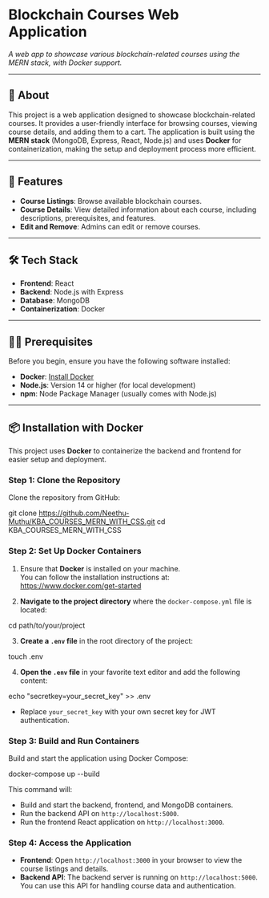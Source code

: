 # Blockchain Courses Web Application  
_A web app to showcase various blockchain-related courses using the MERN stack, with Docker support._

---

## 📖 About
This project is a web application designed to showcase blockchain-related courses. It provides a user-friendly interface for browsing courses, viewing course details, and adding them to a cart. The application is built using the **MERN stack** (MongoDB, Express, React, Node.js) and uses **Docker** for containerization, making the setup and deployment process more efficient.

---

## 🚀 Features
- **Course Listings**: Browse available blockchain courses.
- **Course Details**: View detailed information about each course, including descriptions, prerequisites, and features.
- **Edit and Remove**: Admins can edit or remove courses.

---

## 🛠️ Tech Stack
- **Frontend**: React
- **Backend**: Node.js with Express
- **Database**: MongoDB
- **Containerization**: Docker

---

## 🧑‍💻 Prerequisites

Before you begin, ensure you have the following software installed:

- **Docker**: [Install Docker](https://www.docker.com/get-started)  
- **Node.js**: Version 14 or higher (for local development)
- **npm**: Node Package Manager (usually comes with Node.js)

---

## 📦 Installation with Docker

This project uses **Docker** to containerize the backend and frontend for easier setup and deployment.

### Step 1: Clone the Repository

Clone the repository from GitHub:

git clone https://github.com/Neethu-Muthu/KBA_COURSES_MERN_WITH_CSS.git
cd KBA_COURSES_MERN_WITH_CSS

### Step 2: Set Up Docker Containers

1. Ensure that **Docker** is installed on your machine.  
   You can follow the installation instructions at: https://www.docker.com/get-started

2. **Navigate to the project directory** where the `docker-compose.yml` file is located:

cd path/to/your/project

3. **Create a `.env` file** in the root directory of the project:

touch .env

4. **Open the `.env` file** in your favorite text editor and add the following content:

echo "secretkey=your_secret_key" >> .env

   - Replace `your_secret_key` with your own secret key for JWT authentication.

### Step 3: Build and Run Containers

Build and start the application using Docker Compose:

docker-compose up --build

This command will:
- Build and start the backend, frontend, and MongoDB containers.
- Run the backend API on `http://localhost:5000`.
- Run the frontend React application on `http://localhost:3000`.

### Step 4: Access the Application

- **Frontend**: Open `http://localhost:3000` in your browser to view the course listings and details.
- **Backend API**: The backend server is running on `http://localhost:5000`. You can use this API for handling course data and authentication.
